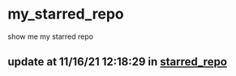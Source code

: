 # my_starred_repo
show me my starred repo

update at 11/16/21 12:18:29 in [starred_repo](./index.html)
---

